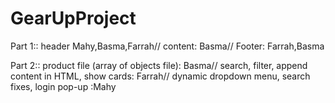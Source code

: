 # GearUpProject

Part 1::
header Mahy,Basma,Farrah//
content: Basma//
Footer: Farrah,Basma

Part 2::
product file (array of objects file): Basma//
search, filter, append content in HTML, show cards: Farrah//
dynamic dropdown menu, search fixes, login pop-up :Mahy

